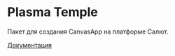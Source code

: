 # Plasma Temple

Пакет для создания CanvasApp на платформе Салют.

[Документация](https://bit.ly/3MuphOm)
